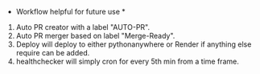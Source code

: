 * Workflow helpful for future use *
1. Auto PR creator with a label "AUTO-PR".
2. Auto PR merger based on label "Merge-Ready".
3. Deploy will deploy to either pythonanywhere or Render if anything else require can be added.
4. healthchecker will simply cron for every 5th min from a time frame.
